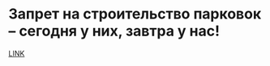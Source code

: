 # Запрет на строительство парковок – сегодня у них, завтра у нас!



[LINK](https://varlamov.ru/2476762.html)
